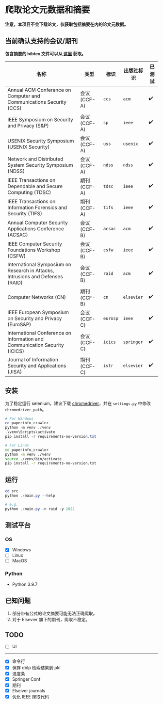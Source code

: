 # 爬取论文元数据和摘要

**注意，本项目不会下载论文，仅获取包括摘要在内的论文元数据。**

## 当前确认支持的会议/期刊

**包含摘要的 bibtex 文件可以从 [这里](https://github.com/Lraxer/paper_metadata) 获取。**

| 名称                                                                           | 类型         | 标识     | 出版社标识 | 已测试 |
| ------------------------------------------------------------------------------ | ------------ | -------- | ---------- | ------ |
| Annual ACM Conference on Computer and Communications Security (CCS)            | 会议 (CCF-A) | `ccs`    | `acm`      | ✔️     |
| IEEE Symposium on Security and Privacy (S&P)                                   | 会议 (CCF-A) | `sp`     | `ieee`     | ✔️     |
| USENIX Security Symposium (USENIX Security)                                    | 会议 (CCF-A) | `uss`    | `usenix`   | ✔️     |
| Network and Distributed System Security Symposium (NDSS)                       | 会议 (CCF-A) | `ndss`   | `ndss`     | ✔️     |
| IEEE Transactions on Dependable and Secure Computing (TDSC)                    | 期刊 (CCF-A) | `tdsc`   | `ieee`     | ✔️     |
| IEEE Transactions on Information Forensics and Security (TIFS)                 | 期刊 (CCF-A) | `tifs`   | `ieee`     | ✔️     |
| Annual Computer Security Applications Conference (ACSAC)                       | 会议 (CCF-B) | `acsac`  | `acm`      | ✔️     |
| IEEE Computer Security Foundations Workshop (CSFW)                             | 会议 (CCF-B) | `csfw`   | `ieee`     | ✔️     |
| International Symposium on Research in Attacks, Intrusions and Defenses (RAID) | 会议 (CCF-B) | `raid`   | `acm`      | ✔️     |
| Computer Networks (CN)                                                         | 期刊 (CCF-B) | `cn`     | `elsevier` | ✔️     |
| IEEE European Symposium on Security and Privacy (EuroS&P)                      | 会议 (CCF-C) | `eurosp` | `ieee`     | ✔️     |
| International Conference on Information and Communication Security (ICICS)     | 会议 (CCF-C) | `icics`  | `springer` | ✔️     |
| Journal of Information Security and Applications (JISA)                        | 期刊 (CCF-C) | `istr`   | `elsevier` | ✔️     |

## 安装

为了稳定运行 selenium，建议下载 [chromedriver](https://googlechromelabs.github.io/chrome-for-testing/)，并在 `settings.py` 中修改 `chromedriver_path`。

```powershell
# For Windows
cd paperinfo_crawler
python -m venv ./venv
.\venv\Scripts\activate
pip install -r requirements-no-version.txt
```

```bash
# For Linux
cd paperinfo_crawler
python -m venv ./venv
source ./venv/bin/activate
pip install -r requirements-no-version.txt
```

## 运行

```powershell
cd src
python ./main.py --help

# e.g.
python ./main.py -n raid -y 2022
```

## 测试平台

### OS

- [x] Windows
- [ ] Linux
- [ ] MacOS

### Python

- Python 3.9.7

## 已知问题

1. 部分带有公式的论文摘要可能无法正确爬取。
2. 对于 Elsevier 旗下的期刊，爬取不稳定。

## TODO

- [ ] UI

---

- [x] 命令行
- [x] 保存 dblp 检索结果到 pkl
- [x] 进度条
- [x] Springer Conf
- [x] 期刊
- [x] Elseiver journals
- [x] 优化 IEEE 爬取代码
